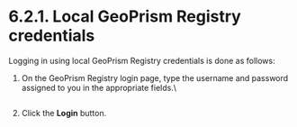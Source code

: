 # 6.2.1. Local GeoPrism Registry credentials

Logging in using local GeoPrism Registry credentials is done as follows:

1.  On the GeoPrism Registry login page, type the username and password assigned to you in the appropriate fields.\


    <figure><img src="https://lh3.googleusercontent.com/nyz9L2nR22zu_gPQQooghRC9Fcm_6xAyx3sMtGZzP6vzvxDDzCls0UUZogMb9qf1wixR-5o1MW3DJpORQ3xln2KLh64W2aJIbfSKP46LqYH2MQhu-9ADcQ53wF-OA8Ok-xPWGlN8IGUR6tb71xtfq9QRdbjGgzXZbF5WdM0xEl3p8vkyTsGXfOEuVg" alt=""><figcaption></figcaption></figure>
2. Click the **Login** button.

